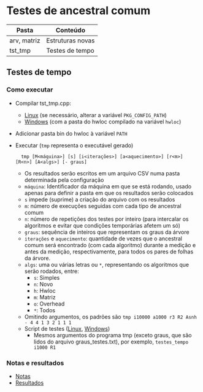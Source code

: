 # Testes de ancestral comum

Pasta | Conteúdo
----- | --------
arv, matriz | Estruturas novas
tst_tmp | Testes de tempo

## Testes de tempo

### Como executar

- Compilar tst_tmp.cpp:
  - [Linux](comptmp.sh) (se necessário, alterar a variável `PKG_CONFIG_PATH`)
  - [Windows](comptmp.bat) (com a pasta do hwloc compilado na variável `hwloc`)
- Adicionar pasta bin do hwloc à variável `PATH`
- Executar (`tmp` representa o executável gerado)

        tmp [M<máquina>] [s] [i<iterações>] [a<aquecimento>] [r<m>] [R<n>] [A<algs>] [- graus]

  - Os resultados serão escritos em um arquivo CSV numa pasta
    determinada pela configuração
  - `máquina`: Identificador da máquina em que se está rodando, usado apenas
    para definir a pasta em que os resultados serão colocados
  - `s` impede (suprime) a criação do arquivo com os resultados
  - `m`: número de execuções seguidas com cada tipo de ancestral comum
  - `n`: número de repetições dos testes por inteiro (para intercalar
    os algoritmos e evitar que condições temporárias afetem um só)
  - `graus`: sequência de inteiros que representam os graus da árvore
  - `iterações` e `aquecimento`: quantidade de vezes que o ancestral comum
    será encontrado (com cada algoritmo) durante a medição e antes da medição,
    respectivamente, para todos os pares de folhas da árvore.
  - `algs`: uma ou várias letras ou `*`, representando os algoritmos que serão
    rodados, entre:
    - `s`: Simples
    - `n`: Novo
    - `h`: Hwloc
    - `m`: Matriz
    - `o`: Overhead
    - `*`: Todos
  - Omitindo argumentos, os padrões são `tmp i10000 a1000 r3 R2 Asnh - 4 4 1 3 2 1 1 1`
  - Script de testes ([Linux](testes_tempo.sh), [Windows](testes_tempo.bat))
    - Mesmos argumentos do programa tmp (exceto graus, que são lidos do arquivo
      graus_testes.txt), por exemplo, `testes_tempo i1000 R1`

### Notas e resultados

- [Notas](Notas)
- [Resultados](res)
